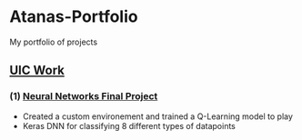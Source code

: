 # Atanas-Portfolio
My portfolio of projects

## [UIC Work](https://github.com/adelevski/UIC)

### (1) [Neural Networks Final Project](https://github.com/adelevski/UIC/tree/master/ECE%20559%20-%20Neural%20Networks/Final)
* Created a custom environement and trained a Q-Learning model to play
* Keras DNN for classifying 8 different types of datapoints

